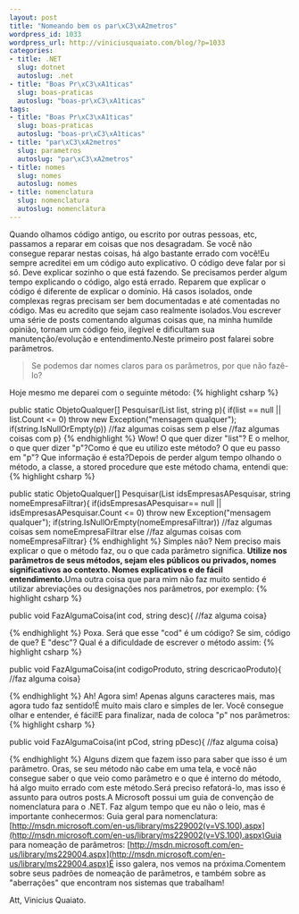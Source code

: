 ```yaml
--- 
layout: post
title: "Nomeando bem os par\xC3\xA2metros"
wordpress_id: 1033
wordpress_url: http://viniciusquaiato.com/blog/?p=1033
categories: 
- title: .NET
  slug: dotnet
  autoslug: .net
- title: "Boas Pr\xC3\xA1ticas"
  slug: boas-praticas
  autoslug: "boas-pr\xC3\xA1ticas"
tags: 
- title: "Boas Pr\xC3\xA1ticas"
  slug: boas-praticas
  autoslug: "boas-pr\xC3\xA1ticas"
- title: "par\xC3\xA2metros"
  slug: parametros
  autoslug: "par\xC3\xA2metros"
- title: nomes
  slug: nomes
  autoslug: nomes
- title: nomenclatura
  slug: nomenclatura
  autoslug: nomenclatura
---
```

Quando olhamos código antigo, ou escrito por outras pessoas, etc, passamos a reparar em coisas que nos desagradam. Se você não consegue reparar nestas coisas, há algo bastante errado com você!Eu sempre acreditei em um código auto explicativo. O código deve falar por si só. Deve explicar sozinho o que está fazendo. Se precisamos perder algum tempo explicando o código, algo está errado. Reparem que explicar o código é diferente de explicar o domínio. Há casos isolados, onde complexas regras precisam ser bem documentadas e até comentadas no código. Mas eu acredito que sejam caso realmente isolados.Vou escrever uma série de posts comentando algumas coisas que, na minha humilde opinião, tornam um código feio, ilegível e dificultam sua manutenção/evolução e entendimento.Neste primeiro post falarei sobre parâmetros.<blockquote>Se podemos dar nomes claros para os parâmetros, por que não fazê-lo?</blockquote>Hoje mesmo me deparei com o seguinte método:
{% highlight csharp %}

public 
static ObjetoQualquer[] Pesquisar(List<int> list, string p){
if(list == null || list.Count <= 0)        throw new Exception("mensagem qualquer");
if(string.IsNullOrEmpty(p))        //faz algumas coisas sem p    else       //faz algumas coisas com p}
</int>
{% endhighlight %}
Wow! O que quer dizer "list"? E o melhor, o que quer dizer "p"?Como é que eu utilizo este método? O que eu passo em "p"? Que informação é esta?Depois de perder algum tempo olhando o método, a classe, a stored procedure que este método chama, entendi que:
{% highlight csharp %}

public 
static ObjetoQualquer[] Pesquisar(List<int> idsEmpresasAPesquisar, string nomeEmpresaFiltrar){
if(idsEmpresasAPesquisar== null || idsEmpresasAPesquisar.Count <= 0)        throw new Exception("mensagem qualquer");
if(string.IsNullOrEmpty(nomeEmpresaFiltrar))        //faz algumas coisas sem nomeEmpresaFiltrar    else       //faz algumas coisas com nomeEmpresaFiltrar}
</int>
{% endhighlight %}
Simples não? Nem preciso mais explicar o que o método faz, ou o que cada parâmetro significa. <b>Utilize nos parâmetros de seus métodos, sejam eles públicos ou privados, nomes significativos ao contexto. Nomes explicativos e de fácil entendimento.</b>Uma outra coisa que para mim não faz muito sentido é utilizar abreviações ou designações nos parâmetros, por exemplo:
{% highlight csharp %}

public void FazAlgumaCoisa(int cod, string desc){    //faz alguma coisa}

{% endhighlight %}
Poxa. Será que esse "cod" é um código? Se sim, código de que? E "desc"? Qual é a dificuldade de escrever o método assim:
{% highlight csharp %}

public void FazAlgumaCoisa(int codigoProduto, string descricaoProduto){    //faz alguma coisa}

{% endhighlight %}
Ah! Agora sim! Apenas alguns caracteres mais, mas agora tudo faz sentido!É muito mais claro e simples de ler. Você consegue olhar e entender, é fácil!E para finalizar, nada de coloca "p" nos parâmetros:
{% highlight csharp %}

public void FazAlgumaCoisa(int pCod, string pDesc){    //faz alguma coisa}

{% endhighlight %}
Alguns dizem que fazem isso para saber que isso é um parâmetro. Oras, se seu método não cabe em uma tela, e você não consegue saber o que veio como parâmetro e o que é interno do método, há algo muito errado com este método.Será preciso refatorá-lo, mas isso é assunto para outros posts.A Microsoft possui um guia de convenção de nomenclatura para o .NET. Faz algum tempo que eu não o leio, mas é importante conhecermos: Guia geral para nomenclatura: [http://msdn.microsoft.com/en-us/library/ms229002(v=VS.100).aspx](http://msdn.microsoft.com/en-us/library/ms229002(v=VS.100).aspx)Guia para nomeação de parâmetros: [http://msdn.microsoft.com/en-us/library/ms229004.aspx](http://msdn.microsoft.com/en-us/library/ms229004.aspx)É isso galera, nos vemos na próxima.Comentem sobre seus padrões de nomeação de parâmetros, e também sobre as "aberrações" que encontram nos sistemas que trabalham!

Att,
Vinicius Quaiato.

